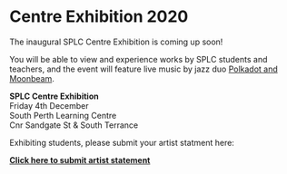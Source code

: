 # Centre Exhibition 2020

The inaugural SPLC Centre Exhibition is coming up soon!

You will be able to view and experience works by SPLC students and teachers, and the event will feature live music by jazz duo [Polkadot and Moonbeam](http://polkadotandmoonbeam.com.au).

**SPLC Centre Exhibition**  
Friday 4th December  
South Perth Learning Centre  
Cnr Sandgate St & South Terrance

Exhibiting students, please submit your artist statment here:

**[Click here to submit artist statement](https://docs.google.com/forms/d/e/1FAIpQLSc3zWrGxpJrQuvi_T9NEmM1k1lB_ygEPUYuHCIt-prxu0vwfg/viewform)**
